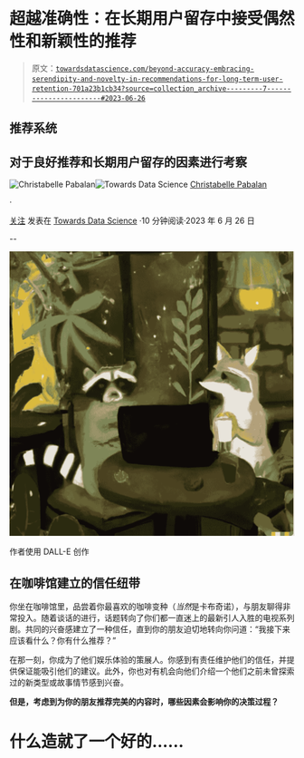 # 超越准确性：在长期用户留存中接受偶然性和新颖性的推荐

> 原文：[`towardsdatascience.com/beyond-accuracy-embracing-serendipity-and-novelty-in-recommendations-for-long-term-user-retention-701a23b1cb34?source=collection_archive---------7-----------------------#2023-06-26`](https://towardsdatascience.com/beyond-accuracy-embracing-serendipity-and-novelty-in-recommendations-for-long-term-user-retention-701a23b1cb34?source=collection_archive---------7-----------------------#2023-06-26)

## 推荐系统

## 对于良好推荐和长期用户留存的因素进行考察

[](https://medium.com/@christabellecp?source=post_page-----701a23b1cb34--------------------------------)![Christabelle Pabalan](https://medium.com/@christabellecp?source=post_page-----701a23b1cb34--------------------------------)[](https://towardsdatascience.com/?source=post_page-----701a23b1cb34--------------------------------)![Towards Data Science](https://towardsdatascience.com/?source=post_page-----701a23b1cb34--------------------------------) [Christabelle Pabalan](https://medium.com/@christabellecp?source=post_page-----701a23b1cb34--------------------------------)

·

[关注](https://medium.com/m/signin?actionUrl=https%3A%2F%2Fmedium.com%2F_%2Fsubscribe%2Fuser%2F4200eb8e8b26&operation=register&redirect=https%3A%2F%2Ftowardsdatascience.com%2Fbeyond-accuracy-embracing-serendipity-and-novelty-in-recommendations-for-long-term-user-retention-701a23b1cb34&user=Christabelle+Pabalan&userId=4200eb8e8b26&source=post_page-4200eb8e8b26----701a23b1cb34---------------------post_header-----------) 发表在 [Towards Data Science](https://towardsdatascience.com/?source=post_page-----701a23b1cb34--------------------------------) ·10 分钟阅读·2023 年 6 月 26 日[](https://medium.com/m/signin?actionUrl=https%3A%2F%2Fmedium.com%2F_%2Fvote%2Ftowards-data-science%2F701a23b1cb34&operation=register&redirect=https%3A%2F%2Ftowardsdatascience.com%2Fbeyond-accuracy-embracing-serendipity-and-novelty-in-recommendations-for-long-term-user-retention-701a23b1cb34&user=Christabelle+Pabalan&userId=4200eb8e8b26&source=-----701a23b1cb34---------------------clap_footer-----------)

--

[](https://medium.com/m/signin?actionUrl=https%3A%2F%2Fmedium.com%2F_%2Fbookmark%2Fp%2F701a23b1cb34&operation=register&redirect=https%3A%2F%2Ftowardsdatascience.com%2Fbeyond-accuracy-embracing-serendipity-and-novelty-in-recommendations-for-long-term-user-retention-701a23b1cb34&source=-----701a23b1cb34---------------------bookmark_footer-----------)![](img/e8c54a4ea7faab00502f8dfcac239192.png)

作者使用 DALL-E 创作

## 在咖啡馆建立的信任纽带

你坐在咖啡馆里，品尝着你最喜欢的咖啡变种（*当然*是卡布奇诺），与朋友聊得非常投入。随着谈话的进行，话题转向了你们都一直迷上的最新引人入胜的电视系列剧。共同的兴奋感建立了一种信任，直到你的朋友迫切地转向你问道：“我接下来应该看什么？你有什么推荐？”

在那一刻，你成为了他们娱乐体验的策展人。你感到有责任维护他们的信任，并提供保证能吸引他们的建议。此外，你也对有机会向他们介绍一个他们之前未曾探索过的新类型或故事情节感到兴奋。

**但是，考虑到为你的朋友推荐完美的内容时，哪些因素会影响你的决策过程？**

# 什么造就了一个好的……
